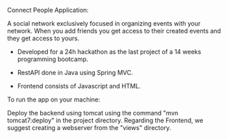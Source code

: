 Connect People Application:


A social network exclusively focused in organizing events with your network. When you add friends you get access to their created events and they get access to yours.


- Developed for a 24h hackathon as the last project of a 14 weeks programming bootcamp.


- RestAPI done in Java using Spring MVC.


- Frontend consists of Javascript and HTML.


To run the app on your machine:

Deploy the backend using tomcat using the command "mvn tomcat7:deploy" in the project directory.
Regarding the Frontend, we suggest creating a webserver from the "views" directory.
